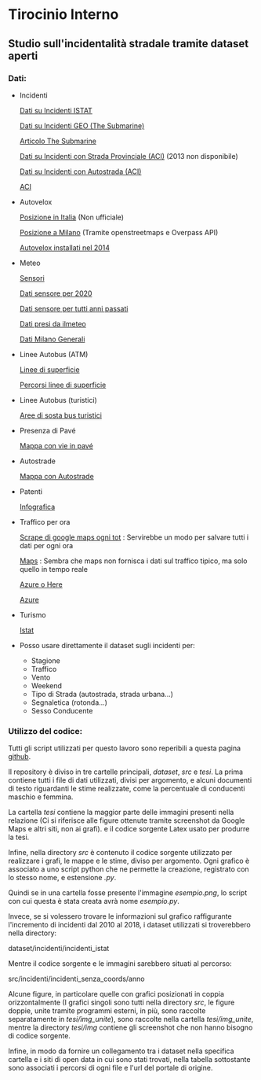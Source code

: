# Tirocinio Interno

## Studio sull'incidentalità stradale tramite dataset aperti

### Dati:

- Incidenti

    [Dati su Incidenti ISTAT](https://www.istat.it/it/archivio/87539)

    [Dati su Incidenti GEO (The Submarine)](https://www.google.com/maps/d/u/0/viewer?mid=1mXi6rbgjNHopZg7ZtpC-uZHY2f9wZ-58&ll=45.46373804532758%2C9.174953786724828&z=13)

    [Articolo The Submarine](https://thesubmarine.it/2018/06/20/mappa-incidenti-stradali-milano/)

    [Dati su Incidenti con Strada Provinciale (ACI)](http://www.aci.it/fileadmin/documenti/ACI/Trasparenza/Open_Data/Old_A_LOCALIZZAZIONE_INCIDENTI_STRADALI_STRADE_PROVINCIA.pdf) (2013 non disponibile)

    [Dati su Incidenti con Autostrada (ACI)](http://www.aci.it/fileadmin/documenti/ACI/Trasparenza/Open_Data/Catalogo_localizzazione_in_formato_Open_2019.pdf) 

    [ACI](http://www.aci.it/laci/studi-e-ricerche/dati-e-statistiche/open-data.html)

- Autovelox

    [Posizione in Italia](https://www.google.com/maps/d/viewer?mid=1CBgMTvIDnbGo22-Y1f3rVcbeX4C0v_w1&ll=45.365557951599605%2C10.03650113755961&z=8) 
    (Non ufficiale)

    [Posizione a Milano](https://overpass-turbo.eu/) 
    (Tramite openstreetmaps e Overpass API)

    [Autovelox installati nel 2014](https://www.ztlmilano.it/Autovelox-Milano)

- Meteo

    [Sensori](https://www.dati.lombardia.it/Ambiente/Stazioni-Meteorologiche/nf78-nj6b)

    [Dati sensore per 2020](https://www.dati.lombardia.it/Ambiente/Dati-sensori-meteo/647i-nhxk)

    [Dati sensore per tutti anni passati](https://www.arpalombardia.it/Pages/Meteorologia/Richiesta-dati-misurati.aspx)

    [Dati presi da ilmeteo](https://www.ilmeteo.it/portale/archivio-meteo/Milano/2010/)

    [Dati Milano Generali](https://zenodo.org/record/3992354)

- Linee Autobus (ATM)

    [Linee di superficie](https://dati.comune.milano.it/dataset/ds532-atm-composizione-percorsi-linee-di-superficie-urbane)

    [Percorsi linee di superficie](https://dati.comune.milano.it/dataset/ds538_atm-percorsi-linee-di-superficie-urbane)

- Linee Autobus (turistici)

    [Aree di sosta bus turistici](https://dati.comune.milano.it/dataset/ds740_sosta_bus_gt_turistici)

- Presenza di Pavé

    [Mappa con vie in pavé](https://blog.urbanfile.org/2018/05/02/milano-arredo-urbano-il-pave-risorsa-da-preservare-o-problema-da-eliminare/)

- Autostrade

    [Mappa con Autostrade](http://dati.mit.gov.it/catalog/dataset/grafo-stradale-anas)

- Patenti

    [Infografica](https://www.mit.gov.it/sites/default/files/media/notizia/2017-07/INFOGRAFICA%20Dati%20sintesi%20patenti%20Italia.pdf)

- Traffico per ora

    [Scrape di google maps ogni tot](https://www.google.com/maps/@45.4696946,9.1595385,13.09z/data=!5m1!1e1)
    : Servirebbe un modo per salvare tutti i dati per ogni ora

    [Maps](https://developers.google.com/maps/documentation/javascript/trafficlayer#maps_layer_traffic-javascript)
    : Sembra che maps non fornisca i dati sul traffico tipico, ma solo quello in tempo reale

    [Azure o Here](https://stackoverflow.com/questions/50987451/get-traffic-data)

    [Azure](https://stackoverflow.com/questions/58661346/how-to-get-raw-traffic-flow-data)

- Turismo

    [Istat](https://www.istat.it/it/archivio/16777)

- Posso usare direttamente il dataset sugli incidenti per: 
    - Stagione
    - Traffico
    - Vento
    - Weekend
    - Tipo di Strada (autostrada, strada urbana...)
    - Segnaletica (rotonda...)
    - Sesso Conducente

### Utilizzo del codice: 

Tutti gli script utilizzati per questo lavoro sono reperibili a questa pagina 
[github](https://github.com/lelepado01/Tirocinio). 

Il repository è diviso in tre cartelle principali, *dataset*, *src* 
e *tesi*. La prima contiene tutti i file di dati utilizzati, divisi per 
argomento, e alcuni documenti di testo riguardanti le stime realizzate, come la percentuale di 
conducenti maschio e femmina. 

La cartella *tesi* contiene la maggior parte delle immagini presenti 
nella relazione (Ci si riferisce alle figure ottenute tramite screenshot 
da Google Maps e altri siti, non ai grafi). 
e il codice sorgente Latex usato per produrre la tesi.

Infine, nella directory *src* è contenuto il codice sorgente utilizzato 
per realizzare i grafi, le mappe e le stime, diviso per argomento. 
Ogni grafico è associato a uno script python che ne permette la creazione, registrato con 
lo stesso nome, e estensione *.py*. 

Quindi se in una cartella fosse presente l'immagine *esempio.png*, lo script con 
cui questa è stata creata avrà nome *esempio.py*. 

Invece, se si volessero trovare le informazioni sul grafico raffigurante 
l'incremento di incidenti dal 2010 al 2018, i dataset utilizzati si troverebbero 
nella directory:

dataset/incidenti/incidenti_istat

Mentre il codice sorgente e le immagini sarebbero situati al percorso:

src/incidenti/incidenti_senza_coords/anno

Alcune figure, in particolare quelle con grafici posizionati in coppia 
orizzontalmente (I grafici singoli sono tutti nella directory *src*, 
le figure doppie, unite tramite programmi esterni, in più, sono raccolte separatamente 
in *tesi/img_unite*), 
sono raccolte nella cartella *tesi/img_unite*, 
mentre la directory *tesi/img* contiene gli screenshot 
che non hanno bisogno di codice sorgente. 

Infine, in modo da fornire un collegamento tra i dataset nella specifica cartella e i siti 
di open data in cui sono stati trovati, nella tabella sottostante sono associati i percorsi di 
ogni file e l'url del portale di origine. 